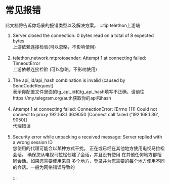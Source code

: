 # 常见报错
此文档将告诉你场景的报错类型以及解决方案。
:::tip telethon上游端
1. Server closed the connection: 0 bytes read on a total of 8 expected bytes  <br>上游依赖连接检验(可以忽略，不影响使用) <br><br>
2. telethon.network.mtprotosender: Attempt 1 at connecting failed: TimeoutError  <br>上游依赖连接检验 (可以忽略，不影响使用)<br><br>
3. The api_id/api_hash combination is invalid (caused by SendCodeRequest)  <br>表示你配置文件里面的tg_api_id和tg_api_hash填写不正确，请前往https://my.telegram.org/auth获取你的api和hash<br><br>
4. Attempt 1 at connecting failed: ConnectionError: [Errno 111] Could not connect to proxy 192.168.1.36:9050 [Connect call failed ('192.168.1.36', 9050)]  <br>代理错误<br><br>
5. Security error while unpacking a received message: Server replied with a wrong session ID <br>您使用的代理可能会以某种方式干扰。
正在或已经在其他地方使用电视马拉松会话。 确保您从电视马拉松创建了会话，并且没有使用 在其他任何地方都相同会话。如果您需要使用来自 多个地方，登录并为您需要的每个地方使用不同的会话。一般为网络错误导致的<br><br>
:::


